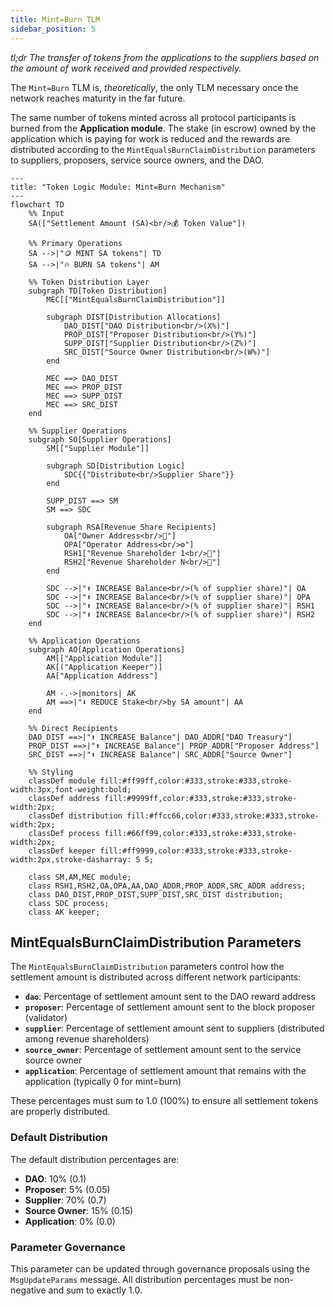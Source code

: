 ```yaml
---
title: Mint=Burn TLM
sidebar_position: 5
---
```


_tl;dr The transfer of tokens from the applications to the suppliers based on the amount of work received and provided respectively._

The `Mint=Burn` TLM is, _theoretically_, the only TLM necessary once the network
reaches maturity in the far future.

The same number of tokens minted across all protocol participants is burned from
the **Application module**. The stake (in escrow) owned by the application which is
paying for work is reduced and the rewards are distributed according to the
`MintEqualsBurnClaimDistribution` parameters to suppliers, proposers, service source
owners, and the DAO.

```mermaid
---
title: "Token Logic Module: Mint=Burn Mechanism"
---
flowchart TD
    %% Input
    SA(["Settlement Amount (SA)<br/>💰 Token Value"])

    %% Primary Operations
    SA -->|"🪙 MINT SA tokens"| TD
    SA -->|"🔥 BURN SA tokens"| AM

    %% Token Distribution Layer
    subgraph TD[Token Distribution]
        MEC[["MintEqualsBurnClaimDistribution"]]

        subgraph DIST[Distribution Allocations]
            DAO_DIST["DAO Distribution<br/>(X%)"]
            PROP_DIST["Proposer Distribution<br/>(Y%)"]
            SUPP_DIST["Supplier Distribution<br/>(Z%)"]
            SRC_DIST["Source Owner Distribution<br/>(W%)"]
        end

        MEC ==> DAO_DIST
        MEC ==> PROP_DIST
        MEC ==> SUPP_DIST
        MEC ==> SRC_DIST
    end

    %% Supplier Operations
    subgraph SO[Supplier Operations]
        SM[["Supplier Module"]]

        subgraph SD[Distribution Logic]
            SDC{{"Distribute<br/>Supplier Share"}}
        end

        SUPP_DIST ==> SM
        SM ==> SDC

        subgraph RSA[Revenue Share Recipients]
            OA["Owner Address<br/>💼"]
            OPA["Operator Address<br/>⚙️"]
            RSH1["Revenue Shareholder 1<br/>👤"]
            RSH2["Revenue Shareholder N<br/>👥"]
        end

        SDC -->|"⬆️ INCREASE Balance<br/>(% of supplier share)"| OA
        SDC -->|"⬆️ INCREASE Balance<br/>(% of supplier share)"| OPA
        SDC -->|"⬆️ INCREASE Balance<br/>(% of supplier share)"| RSH1
        SDC -->|"⬆️ INCREASE Balance<br/>(% of supplier share)"| RSH2
    end

    %% Application Operations
    subgraph AO[Application Operations]
        AM[["Application Module"]]
        AK[("Application Keeper")]
        AA["Application Address"]

        AM -.->|monitors| AK
        AM ==>|"⬇️ REDUCE Stake<br/>by SA amount"| AA
    end

    %% Direct Recipients
    DAO_DIST ==>|"⬆️ INCREASE Balance"| DAO_ADDR["DAO Treasury"]
    PROP_DIST ==>|"⬆️ INCREASE Balance"| PROP_ADDR["Proposer Address"]
    SRC_DIST ==>|"⬆️ INCREASE Balance"| SRC_ADDR["Source Owner"]

    %% Styling
    classDef module fill:#ff99ff,color:#333,stroke:#333,stroke-width:3px,font-weight:bold;
    classDef address fill:#9999ff,color:#333,stroke:#333,stroke-width:2px;
    classDef distribution fill:#ffcc66,color:#333,stroke:#333,stroke-width:2px;
    classDef process fill:#66ff99,color:#333,stroke:#333,stroke-width:2px;
    classDef keeper fill:#ff9999,color:#333,stroke:#333,stroke-width:2px,stroke-dasharray: 5 5;

    class SM,AM,MEC module;
    class RSH1,RSH2,OA,OPA,AA,DAO_ADDR,PROP_ADDR,SRC_ADDR address;
    class DAO_DIST,PROP_DIST,SUPP_DIST,SRC_DIST distribution;
    class SDC process;
    class AK keeper;
```

## MintEqualsBurnClaimDistribution Parameters

The `MintEqualsBurnClaimDistribution` parameters control how the settlement amount is distributed across different network participants:

- **`dao`**: Percentage of settlement amount sent to the DAO reward address
- **`proposer`**: Percentage of settlement amount sent to the block proposer (validator)
- **`supplier`**: Percentage of settlement amount sent to suppliers (distributed among revenue shareholders)
- **`source_owner`**: Percentage of settlement amount sent to the service source owner
- **`application`**: Percentage of settlement amount that remains with the application (typically 0 for mint=burn)

These percentages must sum to 1.0 (100%) to ensure all settlement tokens are properly distributed.

### Default Distribution

The default distribution percentages are:

- **DAO**: 10% (0.1)
- **Proposer**: 5% (0.05)
- **Supplier**: 70% (0.7)
- **Source Owner**: 15% (0.15)
- **Application**: 0% (0.0)

### Parameter Governance

This parameter can be updated through governance proposals using the `MsgUpdateParams` message. All distribution percentages must be non-negative and sum to exactly 1.0.
